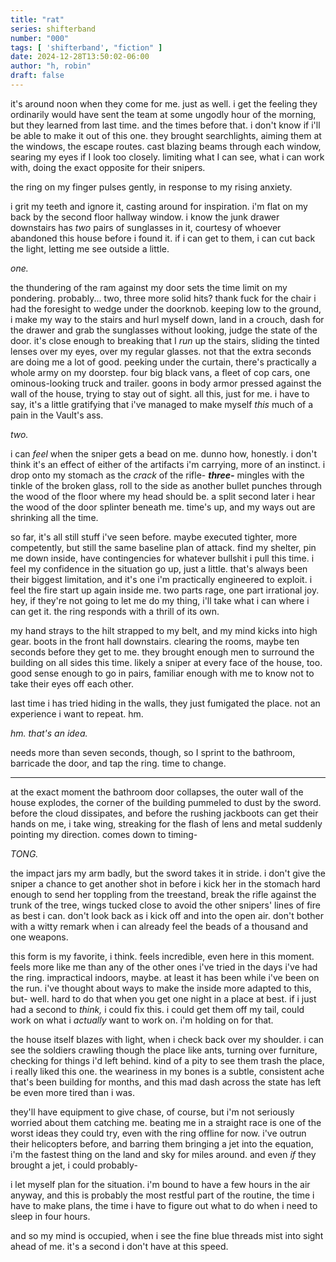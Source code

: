```yaml
---
title: "rat"
series: shifterband
number: "000"
tags: [ 'shifterband', "fiction" ]
date: 2024-12-28T13:50:02-06:00
author: "h, robin"
draft: false
---
```


it's around noon when they come for me. just as well. i get the feeling they ordinarily would have sent the team at some ungodly hour of the morning, but they learned from last time. and the times before that. i don't know if i'll be able to make it out of this one. they brought searchlights, aiming them at the windows, the escape routes. cast blazing beams through each window, searing my eyes if I look too closely. limiting what I can see, what i can work with, doing the exact opposite for their snipers.

the ring on my finger pulses gently, in response to my rising anxiety.

i grit my teeth and ignore it, casting around for inspiration. i'm flat on my back by the second floor hallway window. i know the junk drawer downstairs has *two* pairs of sunglasses in it, courtesy of whoever abandoned this house before i found it. if i can get to them, i can cut back the light, letting me see outside a little.

*one.*

the thundering of the ram against my door sets the time limit on my pondering. probably... two, three more solid hits? thank fuck for the chair i had the foresight to wedge under the doorknob. keeping low to the ground, i make my way to the stairs and hurl myself down, land in a crouch, dash for the drawer and grab the sunglasses without looking, judge the state of the door. it's close enough to breaking that I *run* up the stairs, sliding the tinted lenses over my eyes, over my regular glasses.
not that the extra seconds are doing me a lot of good. peeking under the curtain, there's practically a whole army on my doorstep. four big black vans, a fleet of cop cars, one ominous-looking truck and trailer. goons in body armor pressed against the wall of the house, trying to stay out of sight. all this, just for me. i have to say, it's a little gratifying that i've managed to make myself *this* much of a pain in the Vault's ass.

*two.*

i can *feel* when the sniper gets a bead on me. dunno how, honestly. i don't think it's an effect of either of the artifacts i'm carrying, more of an instinct. i drop onto my stomach as the *crack* of the rifle- ***three-*** mingles with the tinkle of the broken glass, roll to the side as another bullet punches through the wood of the floor where my head should be. a split second later i hear the wood of the door splinter beneath me. time's up, and my ways out are shrinking all the time.

so far, it's all still stuff i've seen before. maybe executed tighter, more competently, but still the same baseline plan of attack. find my shelter, pin me down inside, have contingencies for whatever bullshit i pull this time. i feel my confidence in the situation go up, just a little. that's always been their biggest limitation, and it's one i'm practically engineered to exploit. i feel the fire start up again inside me. two parts rage, one part irrational joy. hey, if they're not going to let me do my thing, i'll take what i can where i can get it. the ring responds with a thrill of its own.

my hand strays to the hilt strapped to my belt, and my mind kicks into high gear. boots in the front hall downstairs. clearing the rooms, maybe ten seconds before they get to me. they brought enough men to surround the building on all sides this time. likely a sniper at every face of the house, too. good sense enough to go in pairs, familiar enough with me to know not to take their eyes off each other. 

last time i has tried hiding in the walls, they just fumigated the place. not an experience i want to repeat. hm.

*hm. that's an idea.*

needs more than seven seconds, though, so I sprint to the bathroom, barricade the door, and tap the ring. time to change.

---

at the exact moment the bathroom door collapses, the outer wall of the house explodes, the corner of the building pummeled to dust by the sword. before the cloud dissipates, and before the rushing jackboots can get their hands on me, i take wing, streaking for the flash of lens and metal suddenly pointing my direction. comes down to timing-

*TONG.*

the impact jars my arm badly, but the sword takes it in stride. i don't give the sniper a chance to get another shot in before i kick her in the stomach hard enough to send her toppling from the treestand, break the rifle against the trunk of the tree, wings tucked close to avoid the other snipers' lines of fire as best i can. don't look back as i kick off and into the open air. don't bother with a witty remark when i can already feel the beads of a thousand and one weapons.

this form is my favorite, i think. feels incredible, even here in this moment. feels more like me than any of the other ones i've tried in the days i've had the ring. impractical indoors, maybe. at least it has been while i've been on the run. i've thought about ways to make the inside more adapted to this, but- well. hard to do that when you get one night in a place at best. if i just had a second to *think,* i could fix this. i could get them off my tail, could work on what i *actually* want to work on. i'm holding on for that.

the house itself blazes with light, when i check back over my shoulder. i can see the soldiers crawling though the place like ants, turning over furniture, checking for things i'd left behind. kind of a pity to see them trash the place, i really liked this one. the weariness in my bones is a subtle, consistent ache that's been building for months, and this mad dash across the state has left be even more tired than i was.

they'll have equipment to give chase, of course, but i'm not seriously worried about them catching me. beating me in a straight race is one of the worst ideas they could try, even with the ring offline for now. i've outrun their helicopters before, and barring them bringing a jet into the equation, i'm the fastest thing on the land and sky for miles around. and even *if* they brought a jet, i could probably-

i let myself plan for the situation. i'm bound to have a few hours in the air anyway, and this is probably the most restful part of the routine, the time i have to make plans, the time i have to figure out what to do when i need to sleep in four hours.

and so my mind is occupied, when i see the fine blue threads mist into sight ahead of me. it's a second i don't have at this speed. 
